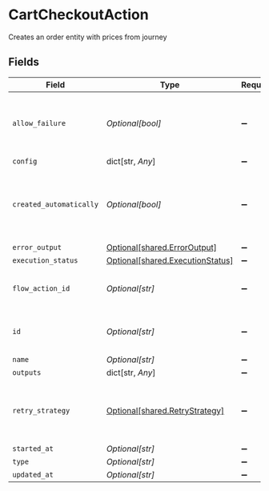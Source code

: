 # CartCheckoutAction

Creates an order entity with prices from journey


## Fields

| Field                                                                          | Type                                                                           | Required                                                                       | Description                                                                    | Example                                                                        |
| ------------------------------------------------------------------------------ | ------------------------------------------------------------------------------ | ------------------------------------------------------------------------------ | ------------------------------------------------------------------------------ | ------------------------------------------------------------------------------ |
| `allow_failure`                                                                | *Optional[bool]*                                                               | :heavy_minus_sign:                                                             | Whether to stop execution in a failed state if this action fails               |                                                                                |
| `config`                                                                       | dict[str, *Any*]                                                               | :heavy_minus_sign:                                                             | N/A                                                                            |                                                                                |
| `created_automatically`                                                        | *Optional[bool]*                                                               | :heavy_minus_sign:                                                             | Flag indicating whether the action was created automatically or manually       |                                                                                |
| `error_output`                                                                 | [Optional[shared.ErrorOutput]](undefined/models/shared/erroroutput.md)         | :heavy_minus_sign:                                                             | N/A                                                                            |                                                                                |
| `execution_status`                                                             | [Optional[shared.ExecutionStatus]](undefined/models/shared/executionstatus.md) | :heavy_minus_sign:                                                             | N/A                                                                            |                                                                                |
| `flow_action_id`                                                               | *Optional[str]*                                                                | :heavy_minus_sign:                                                             | N/A                                                                            | 9ec3711b-db63-449c-b894-54d5bb622a8f                                           |
| `id`                                                                           | *Optional[str]*                                                                | :heavy_minus_sign:                                                             | N/A                                                                            | 9ec3711b-db63-449c-b894-54d5bb622a8f                                           |
| `name`                                                                         | *Optional[str]*                                                                | :heavy_minus_sign:                                                             | N/A                                                                            |                                                                                |
| `outputs`                                                                      | dict[str, *Any*]                                                               | :heavy_minus_sign:                                                             | N/A                                                                            |                                                                                |
| `retry_strategy`                                                               | [Optional[shared.RetryStrategy]](undefined/models/shared/retrystrategy.md)     | :heavy_minus_sign:                                                             | different behaviors for retrying failed execution actions.                     |                                                                                |
| `started_at`                                                                   | *Optional[str]*                                                                | :heavy_minus_sign:                                                             | N/A                                                                            |                                                                                |
| `type`                                                                         | *Optional[str]*                                                                | :heavy_minus_sign:                                                             | N/A                                                                            |                                                                                |
| `updated_at`                                                                   | *Optional[str]*                                                                | :heavy_minus_sign:                                                             | N/A                                                                            |                                                                                |